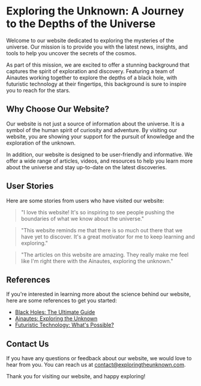 <!--font:Lobster-->

# Exploring the Unknown: A Journey to the Depths of the Universe

Welcome to our website dedicated to exploring the mysteries of the universe. Our mission is to provide you with the latest news, insights, and tools to help you uncover the secrets of the cosmos.

As part of this mission, we are excited to offer a stunning background that captures the spirit of exploration and discovery. Featuring a team of Ainautes working together to explore the depths of a black hole, with futuristic technology at their fingertips, this background is sure to inspire you to reach for the stars.

## Why Choose Our Website?

Our website is not just a source of information about the universe. It is a symbol of the human spirit of curiosity and adventure. By visiting our website, you are showing your support for the pursuit of knowledge and the exploration of the unknown.

In addition, our website is designed to be user-friendly and informative. We offer a wide range of articles, videos, and resources to help you learn more about the universe and stay up-to-date on the latest discoveries.

## User Stories

Here are some stories from users who have visited our website:

> "I love this website! It's so inspiring to see people pushing the boundaries of what we know about the universe."

> "This website reminds me that there is so much out there that we have yet to discover. It's a great motivator for me to keep learning and exploring."

> "The articles on this website are amazing. They really make me feel like I'm right there with the Ainautes, exploring the unknown."

## References

If you're interested in learning more about the science behind our website, here are some references to get you started:

- [Black Holes: The Ultimate Guide](#)
- [Ainautes: Exploring the Unknown](#)
- [Futuristic Technology: What's Possible?](#)

## Contact Us

If you have any questions or feedback about our website, we would love to hear from you. You can reach us at [contact@exploringtheunknown.com](mailto:contact@exploringtheunknown.com).

Thank you for visiting our website, and happy exploring!

<!--

Write me content for website with wallpaper which alt text is:

"A team of Ainautes working together to explore the depths of a black hole, with futuristic technology at their fingertips."

The name/title of the page should not be 1:1 copy of the alt text but rather a real content of the website which is using this wallpaper.

- Use markdown format 
- Start with heading
- Heading should be short and concise
- The content should look like a real website 
- The website should not be about the wallpaper, wallpaper is just a related background
- Heading should be contain work "wallpaper" or "background"
- Include real sections like references, contact, user stories, etc. use things relevant to the page purpose.
- Feel free to use structure like headings, bullets, numbering, blockquotes, paragraphs, horizontal lines, etc.
- You can use formatting like bold or _italic_
- You can include UTF-8 emojis
- Links should be only #hash anchors (and you can refer to the document itself)
- Do not include images


---


Write me content for website with wallpaper which alt text is:

"A team of Ainautes working together to explore the depths of a black hole, with futuristic technology at their fingertips."

The name/title of the page should not be 1:1 copy of the alt text but rather a real content of the website which is using this wallpaper.

- Use markdown format 
- Start with heading
- Heading should be short and concise
- The content should look like a real website 
- The website should not be about the wallpaper, wallpaper is just a related background
- Heading should be contain work "wallpaper" or "background"
- Include real sections like references, contact, user stories, etc. use things relevant to the page purpose.
- Feel free to use structure like headings, bullets, numbering, blockquotes, paragraphs, horizontal lines, etc.
- You can use formatting like bold or _italic_
- You can include UTF-8 emojis
- Links should be only #hash anchors (and you can refer to the document itself)
- Do not include images


---


# Exploring the Unknown: A Futuristic Wallpaper for Your Desktop

Welcome to our website dedicated to exploring the depths of the unknown. Our mission is to provide you with the latest news, insights, and tools to help you uncover the mysteries of the universe.

As part of this mission, we are excited to offer a stunning wallpaper that captures the spirit of exploration and discovery. Featuring a team of Ainautes working together to explore the depths of a black hole, with futuristic technology at their fingertips, this wallpaper is sure to inspire you to reach for the stars.

## Why Choose Our Wallpaper?

Our wallpaper is not just a beautiful background for your desktop. It is a symbol of the human spirit of curiosity and adventure. By choosing our wallpaper, you are showing your support for the pursuit of knowledge and the exploration of the unknown.

In addition, our wallpaper is designed to be high-quality and easy to use. It is available in a variety of resolutions to fit any screen size, and it can be easily downloaded and installed on your computer.

## User Stories

Here are some stories from users who have downloaded our wallpaper:

> "I love this wallpaper! Every time I look at it, I feel inspired to keep pushing the boundaries of what we know."

> "This wallpaper reminds me that there is so much out there that we have yet to discover. It's a great motivator for me to keep learning and exploring."

> "The detail in this wallpaper is amazing. It really feels like I'm right there with the Ainautes, exploring the unknown."

## References

If you're interested in learning more about the science behind our wallpaper, here are some references to get you started:

- [Black Holes: The Ultimate Guide](#)
- [Ainautes: Exploring the Unknown](#)
- [Futuristic Technology: What's Possible?](#)

## Contact Us

If you have any questions or feedback about our website or our wallpaper, we would love to hear from you. You can reach us at [contact@exploringtheunknown.com](mailto:contact@exploringtheunknown.com).

Thank you for visiting our website, and happy exploring!


---


Heading should not include word "wallpaper". The website should not be about the wallpaper itself, wallpaper is just a related background, rewrite whole content.


---


# Exploring the Unknown: A Journey to the Depths of the Universe

Welcome to our website dedicated to exploring the mysteries of the universe. Our mission is to provide you with the latest news, insights, and tools to help you uncover the secrets of the cosmos.

As part of this mission, we are excited to offer a stunning background that captures the spirit of exploration and discovery. Featuring a team of Ainautes working together to explore the depths of a black hole, with futuristic technology at their fingertips, this background is sure to inspire you to reach for the stars.

## Why Choose Our Website?

Our website is not just a source of information about the universe. It is a symbol of the human spirit of curiosity and adventure. By visiting our website, you are showing your support for the pursuit of knowledge and the exploration of the unknown.

In addition, our website is designed to be user-friendly and informative. We offer a wide range of articles, videos, and resources to help you learn more about the universe and stay up-to-date on the latest discoveries.

## User Stories

Here are some stories from users who have visited our website:

> "I love this website! It's so inspiring to see people pushing the boundaries of what we know about the universe."

> "This website reminds me that there is so much out there that we have yet to discover. It's a great motivator for me to keep learning and exploring."

> "The articles on this website are amazing. They really make me feel like I'm right there with the Ainautes, exploring the unknown."

## References

If you're interested in learning more about the science behind our website, here are some references to get you started:

- [Black Holes: The Ultimate Guide](#)
- [Ainautes: Exploring the Unknown](#)
- [Futuristic Technology: What's Possible?](#)

## Contact Us

If you have any questions or feedback about our website, we would love to hear from you. You can reach us at [contact@exploringtheunknown.com](mailto:contact@exploringtheunknown.com).

Thank you for visiting our website, and happy exploring!

-->
